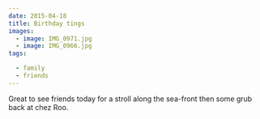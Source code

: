 ```yaml
---
date: 2015-04-18
title: Birthday tings
images:
  - image: IMG_0971.jpg
  - image: IMG_0966.jpg
tags:

  - family
  - friends
---
```

Great to see friends today for a stroll along the sea-front then some grub back at chez Roo. 